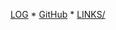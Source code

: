 [LOG](https://github.com/johaneswisa/os232/blob/main/TXT/mylog.txt) * [GitHub](https://github.com/johaneswisa/os232) * [LINKS/](https://github.com/johaneswisa/os232/blob/main/links.md)
